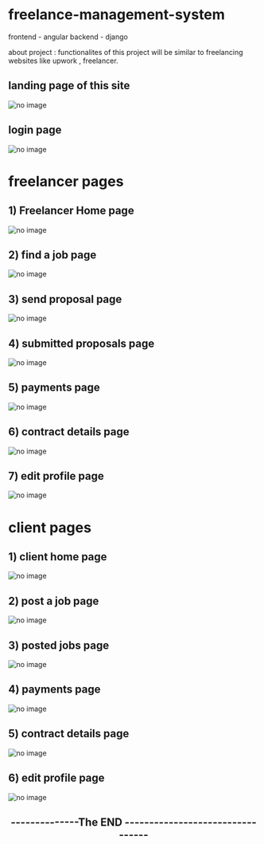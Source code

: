 # freelance-management-system
frontend - angular
backend -  django

about project : functionalites of this project will be  similar to freelancing websites like upwork , freelancer.



<h2> landing page of this site </h2>
<img src="angular/angular-first/src/assets/Screenshot from 2022-11-08 14-01-31.png" alt="no image">

<h2> login page </h2>

<img src="angular/angular-first/src/assets/Screenshot from 2022-11-08 14-33-29.png" alt="no image">

<h1> freelancer pages </h1>

<h2>1) Freelancer  Home page </h2>

<img src="angular/angular-first/src/assets/Screenshot from 2022-11-08 14-33-43.png" alt="no image">

<h2>2) find a job page </h2>

<img src="angular/angular-first/src/assets/Screenshot from 2022-11-08 14-33-49.png" alt="no image">

<h2>3) send proposal page </h2>

<img src="angular/angular-first/src/assets/Screenshot from 2022-11-08 14-34-05.png" alt="no image">

<h2>4) submitted proposals  page </h2>

<img src="angular/angular-first/src/assets/Screenshot from 2022-11-08 14-34-10.png" alt="no image">


<h2>5) payments  page </h2>

<img src="angular/angular-first/src/assets/Screenshot from 2022-11-08 14-34-14.png" alt="no image">


<h2>6)  contract details  page </h2>

<img src="angular/angular-first/src/assets/Screenshot from 2022-11-08 14-34-17.png" alt="no image">

<h2>7)  edit profile page </h2>

<img src="angular/angular-first/src/assets/Screenshot from 2022-11-08 14-34-20.png" alt="no image">

<h1> client pages </h1>


<h2>1) client home page </h2>

<img src="angular/angular-first/src/assets/Screenshot from 2022-11-08 14-35-49.png" alt="no image">

<h2>2) post a job page </h2>

<img src="angular/angular-first/src/assets/Screenshot from 2022-11-08 14-35-52.png" alt="no image">

<h2>3) posted jobs   page </h2>

<img src="angular/angular-first/src/assets/Screenshot from 2022-11-08 14-36-06.png" alt="no image">


<h2>4) payments  page </h2>

<img src="angular/angular-first/src/assets/Screenshot from 2022-11-08 14-59-50.png" alt="no image">


<h2>5)  contract details  page </h2>

<img src="angular/angular-first/src/assets/Screenshot from 2022-11-08 14-36-32.png" alt="no image">

<h2>6)  edit profile page </h2>

<img src="angular/angular-first/src/assets/Screenshot from 2022-11-08 14-36-19.png" alt="no image">


<h2 style="text-align:center">--------------The END --------------------------------- </h2>

